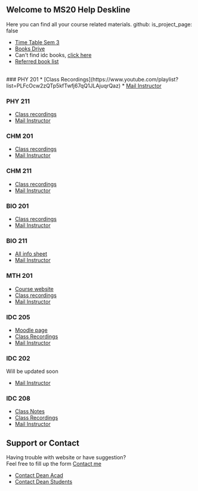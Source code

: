## Welcome to MS20 Help Deskline
Here you can find all your course related materials.
github:
  is_project_page: false
  
* [Time Table Sem 3](https://drive.google.com/file/d/1QaLe_aH47vuN6kEFl3Mvld6QKMGEsUT6/view?usp=sharing)
* [Books Drive](https://drive.google.com/folderview?id=1g--vKXs8g3blDSU-M3UYjm5_L3I_NKv6)
* Can't  find idc books, [click here](https://drive.google.com/folderview?id=1fyig2Kw5QiYM-US_HnjR_f_8aKJS_lf-)
* [Referred book list](https://rajeshpotlia.github.io/Referred-Books/)
<br>
### PHY 201
* [Class Recordings](https://www.youtube.com/playlist?list=PLFcOcw2zQTp5kfTwfj67qQ1JLAjuqrQaz)
* <a href = "mailto:	kinjalk@iisermohali.ac.in?subject = Feedback&body = Message"> Mail Instructor </a>
<span> <span/>

### PHY 211
* [Class recordings](https://www.youtube.com/playlist?list=PLFcOcw2zQTp5xdR8ZZKKdYO50cxyll4zs)
* <a href = "mailto:skgoyal@iisermohali.ac.in?subject = Feedback&body = Message"> Mail Instructor </a>
<span> <span/>

### CHM 201
* [Class recordings](https://www.youtube.com/playlist?list=PLFcOcw2zQTp4Xhf29QydvdCdfkvkMHLyx)
* <a href = "mailto:jgeorge@iisermohali.ac.in?subject = Feedback&body = Message"> Mail Instructor </a>
  
### CHM 211
* [Class recordings](https://youtube.com/playlist?list=PLFcOcw2zQTp4JXktZCTXuWdhNAEosYt65)
* <a href = "mailto:samrat@iisermohali.ac.in?subject = Feedback&body = Message"> Mail Instructor </a>
  
### BIO 201
* [Class recordings](https://youtube.com/playlist?list=PLFcOcw2zQTp7EK5McfkTSU1RpYyi6ol_C)
* <a href = "mailto:rhitoban@iisermohali.ac.in?subject = Feedback&body = Message"> Mail Instructor </a>
  
### BIO 211
* [All info sheet](https://docs.google.com/spreadsheets/d/1R4cYy2i8FCsIOIsLwWcLcrHsdTChavAe/edit#gid=2146736409)
* <a href = "mailto:prasad@iisermohali.ac.in?subject = Feedback&body = Message"> Mail Instructor </a>
  
### MTH 201
* [Course website](https://sejdm.github.io/mth201/assignments.html)
* [Class recordings](https://youtube.com/playlist?list=PLFcOcw2zQTp7KJUA6SmCwgmPyhFvlhNPt)
* <a href = "mailto:shane@iisermohali.ac.in?subject = Feedback&body = Message"> Mail Instructor </a>

### IDC 205
* [Moodle page](https://web.iisermohali.ac.in/moodle/course/view.php?id=772)
* [Class Recordings](https://youtube.com/playlist?list=PLFcOcw2zQTp7qmrT0AHTe_mNwqgr8MYt0)
* <a href = "mailto:ravisri@iisermohali.ac.in?subject = Feedback&body = Message"> Mail Instructor </a>

### IDC 202
Will be updated soon
* <a href = "mailto:rpotlia11@gmail.com?subject = Feedback&body = Message"> Mail Instructor </a>
  
### IDC 208
* [Class Notes](https://drive.google.com/drive/folders/1RVQg9XB32bU5tuE8qwxXKaVHjKQdzsly?usp=sharing)
* [Class Recordings](https://drive.google.com/drive/folders/1of3-oks6Hh9codGRnDqENm2Of0mez2pB?usp=sharing)
* <a href = "mailto:rpotlia11@gmail.com?subject = Feedback&body = Message"> Mail Instructor </a>
  
## Support or Contact

Having trouble with website or have suggestion? 
  <br>
Feel free to fill up the form [Contact me](https://forms.gle/Xdtgi1NkuUxufk8X8)
* <a href = "mailto:deanacad@iisermohali.ac.in?subject = Feedback&body = Message"> Contact Dean Acad </a>
* <a href = "mailto:deanstudents@iisermohali.ac.in?subject = Feedback&body = Message"> Contact Dean Students </a>
